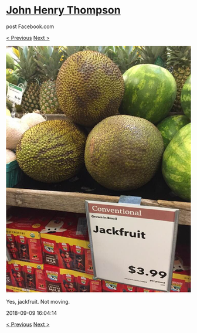 # [John Henry Thompson](../README.md)
post Facebook.com

[< Previous](2018-09-11-1.md) [Next >](2018-09-05-1.md)

[![](../media/2018-09-09/Timeline-Photos-Yes-jackfruit-Not-moving.jpg)](../README.md)

Yes, jackfruit. Not moving.

2018-09-09 16:04:14

[< Previous](2018-09-11-1.md) [Next >](2018-09-05-1.md)